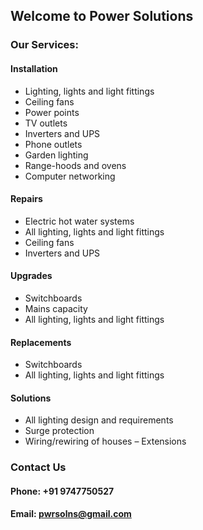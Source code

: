 ## Welcome to Power Solutions


### Our Services:

#### Installation

- Lighting, lights and light fittings
- Ceiling fans
- Power points
- TV outlets
- Inverters and UPS
- Phone outlets
- Garden lighting
- Range-hoods and ovens
- Computer networking
#### Repairs
- Electric hot water systems
- All lighting, lights and light fittings
- Ceiling fans
- Inverters and UPS
#### Upgrades
- Switchboards
- Mains capacity
- All lighting, lights and light fittings
#### Replacements
- Switchboards
- All lighting, lights and light fittings
#### Solutions
- All lighting design and requirements
- Surge protection
- Wiring/rewiring of houses – Extensions


### Contact Us
#### Phone: +91 9747750527
#### Email: pwrsolns@gmail.com
